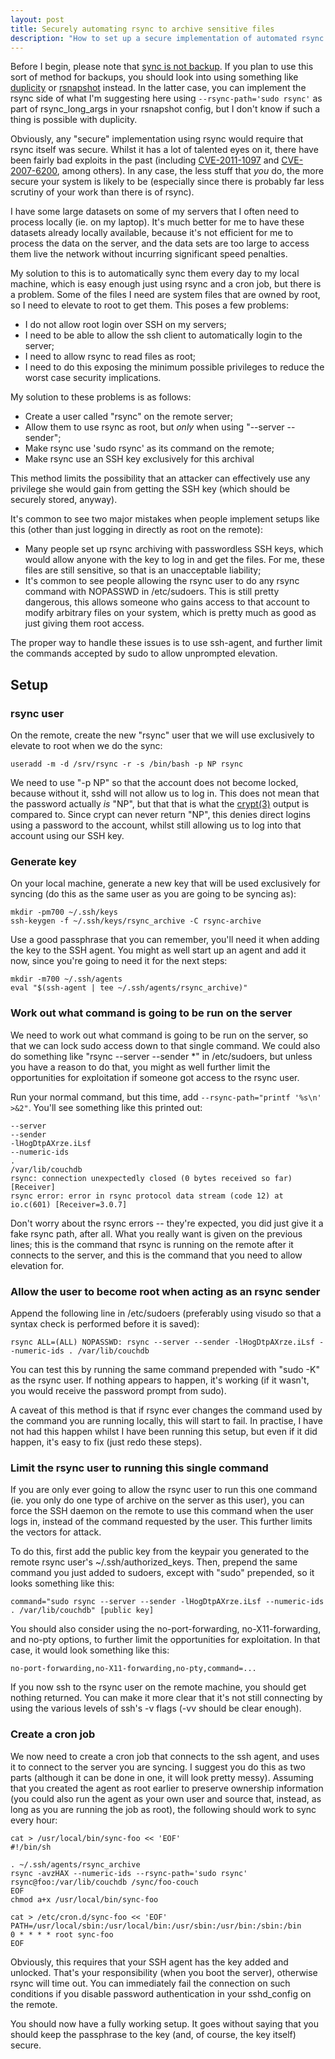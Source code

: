 ```yaml
---
layout: post
title: Securely automating rsync to archive sensitive files
description: "How to set up a secure implementation of automated rsync archiving"
---
```


Before I begin, please note that [sync is not backup][syncisnotbackup]. If you
plan to use this sort of method for backups, you should look into using
something like [duplicity][duplicity] or [rsnapshot][rsnapshot] instead.  In
the latter case, you can implement the rsync side of what I'm suggesting here
using `--rsync-path='sudo rsync'` as part of rsync\_long\_args in your
rsnapshot config, but I don't know if such a thing is possible with duplicity.

Obviously, any "secure" implementation using rsync would require that rsync
itself was secure. Whilst it has a lot of talented eyes on it, there have been
fairly bad exploits in the past (including [CVE-2011-1097][CVE-2011-1097] and
[CVE-2007-6200][CVE-2007-6200], among others). In any case, the less stuff that
*you* do, the more secure your system is likely to be (especially since there
is probably far less scrutiny of your work than there is of rsync).

I have some large datasets on some of my servers that I often need to process
locally (ie. on my laptop). It's much better for me to have these datasets
already locally available, because it's not efficient for me to process the
data on the server, and the data sets are too large to access them live the
network without incurring significant speed penalties.

My solution to this is to automatically sync them every day to my local
machine, which is easy enough just using rsync and a cron job, but there is a
problem. Some of the files I need are system files that are owned by root, so
I need to elevate to root to get them. This poses a few problems:

- I do not allow root login over SSH on my servers;
- I need to be able to allow the ssh client to automatically login to the
  server;
- I need to allow rsync to read files as root;
- I need to do this exposing the minimum possible privileges to reduce the
  worst case security implications.

My solution to these problems is as follows:

- Create a user called "rsync" on the remote server;
- Allow them to use rsync as root, but *only* when using "--server --sender";
- Make rsync use 'sudo rsync' as its command on the remote;
- Make rsync use an SSH key exclusively for this archival

This method limits the possibility that an attacker can effectively use any
privilege she would gain from getting the SSH key (which should be securely
stored, anyway).

It's common to see two major mistakes when people implement setups like this
(other than just logging in directly as root on the remote):

- Many people set up rsync archiving with passwordless SSH keys, which would
  allow anyone with the key to log in and get the files. For me, these files
  are still sensitive, so that is an unacceptable liability;
- It's common to see people allowing the rsync user to do any rsync command
  with NOPASSWD in /etc/sudoers. This is still pretty dangerous, this allows
  someone who gains access to that account to modify arbitrary files on your
  system, which is pretty much as good as just giving them root access.

The proper way to handle these issues is to use ssh-agent, and further limit
the commands accepted by sudo to allow unprompted elevation.

## Setup

### rsync user

On the remote, create the new "rsync" user that we will use exclusively to
elevate to root when we do the sync:

    useradd -m -d /srv/rsync -r -s /bin/bash -p NP rsync

We need to use "-p NP" so that the account does not become locked, because
without it, sshd will not allow us to log in. This does not mean that the
password actually *is* "NP", but that that is what the [crypt(3)][crypt] output
is compared to. Since crypt can never return "NP", this denies direct logins
using a password to the account, whilst still allowing us to log into that
account using our SSH key.

### Generate key

On your local machine, generate a new key that will be used exclusively for
syncing (do this as the same user as you are going to be syncing as):

    mkdir -pm700 ~/.ssh/keys
    ssh-keygen -f ~/.ssh/keys/rsync_archive -C rsync-archive

Use a good passphrase that you can remember, you'll need it when adding the key
to the SSH agent. You might as well start up an agent and add it now, since
you're going to need it for the next steps:

    mkdir -m700 ~/.ssh/agents
    eval "$(ssh-agent | tee ~/.ssh/agents/rsync_archive)"

### Work out what command is going to be run on the server

We need to work out what command is going to be run on the server, so that we
can lock sudo access down to that single command. We could also do something
like "rsync --server --sender \*" in /etc/sudoers, but unless you have a reason
to do that, you might as well further limit the opportunities for exploitation
if someone got access to the rsync user.

Run your normal command, but this time, add `--rsync-path="printf '%s\n' >&2"`.
You'll see something like this printed out:

    --server
    --sender
    -lHogDtpAXrze.iLsf
    --numeric-ids
    .
    /var/lib/couchdb
    rsync: connection unexpectedly closed (0 bytes received so far) [Receiver]
    rsync error: error in rsync protocol data stream (code 12) at io.c(601) [Receiver=3.0.7]

Don't worry about the rsync errors -- they're expected, you did just give it a
fake rsync path, after all. What you really want is given on the previous
lines; this is the command that rsync is running on the remote after it
connects to the server, and this is the command that you need to allow
elevation for.

### Allow the user to become root when acting as an rsync sender

Append the following line in /etc/sudoers (preferably using visudo so that a
syntax check is performed before it is saved):

    rsync ALL=(ALL) NOPASSWD: rsync --server --sender -lHogDtpAXrze.iLsf --numeric-ids . /var/lib/couchdb

You can test this by running the same command prepended with "sudo -K"
as the rsync user. If nothing appears to happen, it's working (if it wasn't,
you would receive the password prompt from sudo).

A caveat of this method is that if rsync ever changes the command used by the
command you are running locally, this will start to fail. In practise, I have
not had this happen whilst I have been running this setup, but even if it did
happen, it's easy to fix (just redo these steps).

### Limit the rsync user to running this single command

If you are only ever going to allow the rsync user to run this one command (ie.
you only do one type of archive on the server as this user), you can force the
SSH daemon on the remote to use this command when the user logs in, instead of
the command requested by the user. This further limits the vectors for attack.

To do this, first add the public key from the keypair you generated to the
remote rsync user's ~/.ssh/authorized_keys. Then, prepend the same command you
just added to sudoers, except with "sudo" prepended, so it looks something like
this:

    command="sudo rsync --server --sender -lHogDtpAXrze.iLsf --numeric-ids . /var/lib/couchdb" [public key]

You should also consider using the no-port-forwarding, no-X11-forwarding, and
no-pty options, to further limit the opportunities for exploitation. In that
case, it would look something like this:

    no-port-forwarding,no-X11-forwarding,no-pty,command=...

If you now ssh to the rsync user on the remote machine, you should get nothing
returned. You can make it more clear that it's not still connecting by using
the various levels of ssh's -v flags (-vv should be clear enough).

### Create a cron job

We now need to create a cron job that connects to the ssh agent, and uses it to
connect to the server you are syncing. I suggest you do this as two parts
(although it can be done in one, it will look pretty messy). Assuming that you
created the agent as root earlier to preserve ownership information (you could
also run the agent as your own user and source that, instead, as long as you
are running the job as root), the following should work to sync every hour:

    cat > /usr/local/bin/sync-foo << 'EOF'
    #!/bin/sh

    . ~/.ssh/agents/rsync_archive
    rsync -avzHAX --numeric-ids --rsync-path='sudo rsync' rsync@foo:/var/lib/couchdb /sync/foo-couch
    EOF
    chmod a+x /usr/local/bin/sync-foo

    cat > /etc/cron.d/sync-foo << 'EOF'
    PATH=/usr/local/sbin:/usr/local/bin:/usr/sbin:/usr/bin:/sbin:/bin
    0 * * * * root sync-foo
    EOF

Obviously, this requires that your SSH agent has the key added and unlocked.
That's your responsibility (when you boot the server), otherwise rsync will
time out. You can immediately fail the connection on such conditions if you
disable password authentication in your sshd\_config on the remote.

You should now have a fully working setup. It goes without saying that you
should keep the passphrase to the key (and, of course, the key itself) secure.

[duplicity]: http://duplicity.nongnu.org/
[rsnapshot]: http://www.rsnapshot.org/
[syncisnotbackup]: http://lawyerist.com/file-sync-is-not-backup/
[CVE-2011-1097]: http://web.nvd.nist.gov/view/vuln/detail?vulnId=CVE-2011-1097
[CVE-2007-6200]: http://web.nvd.nist.gov/view/vuln/detail?vulnId=CVE-2007-6200
[crypt]: http://linux.die.net/man/3/crypt
